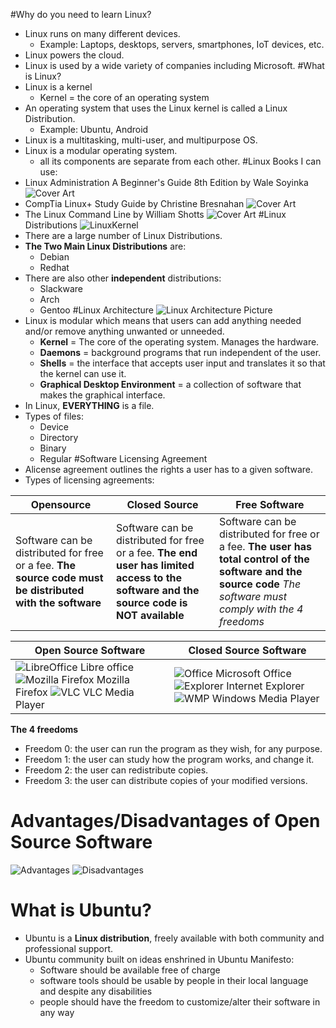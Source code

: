 #Why do you need to learn Linux?
* Linux runs on many different devices. 
  * Example: Laptops, desktops, servers, smartphones, IoT devices, etc.
* Linux powers the cloud.
* Linux is used by a wide variety of companies including Microsoft.
#What is Linux?
* Linux is a kernel
  * Kernel = the core of an operating system
* An operating system that uses the Linux kernel is called a Linux Distribution.
  * Example: Ubuntu, Android
* Linux is a multitasking, multi-user, and multipurpose OS.
* Linux is a modular operating system.
  * all its components are separate from each other.
#Linux Books I can use:
* Linux Administration A Beginner's Guide 8th Edition by Wale Soyinka
  ![Cover Art](LinuxAdministrationBookCover.png)
* CompTia Linux+ Study Guide by Christine Bresnahan
  ![Cover Art](LinuxPlusBookCover.png)
* The Linux Command Line by William Shotts
  ![Cover Art](LinuxCommandLineBookCover.png)
#Linux Distributions
![LinuxKernel](LinuxKernel.png)
* There are a large number of Linux Distributions.
* **The Two Main Linux Distributions** are:
  * Debian
  * Redhat
* There are also other **independent** distributions:
  * Slackware
  * Arch
  * Gentoo
#Linux Architecture
![Linux Architecture Picture](LinuxArchPic.png)
* Linux is modular which means that users can add anything needed and/or remove anything unwanted or unneeded.
  * **Kernel** = The core of the operating system. Manages the hardware.
  * **Daemons** = background programs that run independent of the user.
  * **Shells** = the interface that accepts user input and translates it so that the kernel can use it.
  * **Graphical Desktop Environment** = a collection of software that makes the graphical interface.
* In Linux, **EVERYTHING** is a file.
* Types of files:
  * Device
  * Directory
  * Binary
  * Regular
#Software Licensing Agreement
* Alicense agreement outlines the rights a user has to a given software.
* Types of licensing agreements: 
  
Opensource | Closed Source | Free Software 
---------- | ------------- | ------------- 
Software can be distributed for free or a fee. **The source code must be distributed with the software** | Software can be distributed for free or a fee. **The end user has limited access to the software and the source code is NOT available** | Software can be distributed for free or a fee. **The user has total control of the software and the source code** *The software must comply with the 4 freedoms*

Open Source Software | Closed Source Software
-------------------- | ---------------------- 
![LibreOffice](LibreOffice.png) Libre office ![Mozilla Firefox](Firefox.png) Mozilla Firefox ![VLC](VLC.png) VLC Media Player | ![Office](office.png) Microsoft Office ![Explorer](Explorer.png) Internet Explorer ![WMP](WMP.png) Windows Media Player

**The 4 freedoms**
* Freedom 0: the user can run the program as they wish, for any purpose.
* Freedom 1: the user can study how the program works, and change it.
* Freedom 2: the user can redistribute copies.
* Freedom 3: the user can distribute copies of your modified versions.
# Advantages/Disadvantages of Open Source Software
![Advantages](Advantages.png) ![Disadvantages](Disadvantages.png)
# What is Ubuntu?
* Ubuntu is a **Linux distribution**, freely available with both community and professional support.
* Ubuntu community built on ideas enshrined in Ubuntu Manifesto:
  * Software should be available free of charge
  * software tools should be usable by people in their local language and despite any disabilities
  * people should have the freedom to customize/alter their software in any way